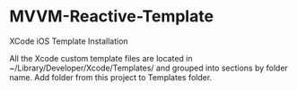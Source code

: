# MVVM-Reactive-Template

XCode iOS Template Installation

All the Xcode custom template files are located in ~/Library/Developer/Xcode/Templates/ and grouped into sections by folder name. 
Add folder from this project to Templates folder.
